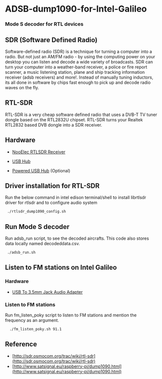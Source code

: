 # ADSB-dump1090-for-Intel-Galileo
### Mode S decoder for RTL devices

## SDR (Software Defined Radio)


  Software-defined radio (SDR) is a technique for turning a computer into a radio. But not just
  an AM/FM radio - by using the computing power on your desktop you can listen and decode a wide 
  variety of broadcasts. SDR can turn your computer into a weather-band receiver, a police or fire
  report scanner, a music listening station, plane and ship tracking information receiver (adsb 
  receivers) and more!. Instead of manually tuning inductors, its all done in software by chips 
  fast enough to pick up and decode radio waves on the fly.


## RTL-SDR


  RTL-SDR is a very cheap software defined radio that uses a DVB-T TV tuner dongle based on the 
  RTL2832U chipset. RTL-SDR turns your Realtek RTL2832 based DVB dongle into a SDR receiver.
 
      
## Hardware
     
      
  * [NooElec RTLSDR Receiver](https://www.nooelec.com/store/sdr/sdr-receivers/nesdr-mini-rtl2832-r820t.html)
  

  * [USB Hub](http://www.amazon.in/Belkin-F5U407-4-Port-Ultra-Black/dp/B005UUY25E?tag=googinhydr18418-21&tag=googinkenshoo-21&ascsubtag=8dc2c2fb-30f4-4e8a-9b5c-9e087d2b8be3)

  * [Powered USB Hub](http://www.ebay.in/itm/Transcend-TS-HUB3K-HUB3-4-Port-3-0-USB-HUB-/281844012605?hash=item419f36563d:g:LKoAAOSw7PBToA8D) (Optional)
 
      
## Driver installation for RTL-SDR
  
      
  Run the below command in intel edison terminal/shell to install librtlsdr driver for rtlsdr and to
  configure audio system
  
```bash
 ./rtlsdr_dump1090_config.sh
```
      
## Run Mode S decoder


  Run adsb_run script, to see the decoded aircrafts. This code also stores data locally named decodeddata.csv.

```bash  
 ./adsb_run.sh
```
      
## Listen to FM stations on Intel Galileo

### Hardware
  * [USB To 3.5mm Jack Audio Adapter](https://www.google.co.in/search?q=Logitech+USB+To+3.5mm+Jack+Audio+Adapter&tbm=isch&imgil=R6VK4AJI1GXaaM%253A%253BaXYJSzVAPKVo2M%253Bhttp%25253A%25252F%25252Fnicogroup.net%25252Flogitech-3.5mm-usb-audio-jack&source=iu&pf=m&fir=R6VK4AJI1GXaaM%253A%252CaXYJSzVAPKVo2M%252C_&usg=__AFjkJ4Ya-iGRCD3rj3Eg6YKvbJk%3D&biw=1697&bih=855&ved=0ahUKEwjfkLK6i4nOAhXIpo8KHebFAksQyjcINw&ei=RyCTV5_RJMjNvgTmi4vYBA#tbm=isch&q=Logitech+USB+To+3.5mm+Jack+Audio+Adapter)


### Listen to FM stations


  Run fm_listen_poky script to listen to FM stations and mention the frequency as an argument.
  
```bash
  ./fm_listen_poky.sh 91.1
```    

## Reference

* [http://sdr.osmocom.org/trac/wiki/rtl-sdr](http://sdr.osmocom.org/trac/wiki/rtl-sdr)
* [http://www.satsignal.eu/raspberry-pi/dump1090.html](http://www.satsignal.eu/raspberry-pi/dump1090.html)

